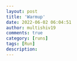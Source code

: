 ```yaml
---
layout: post
title: 'Warmup'
date: 2022-06-02 06:04:51
author: multishiv19
comments: true
category: [runs]
tags: [Run]
description: 
---
```


<div width='100%' class='strava-embed-placeholder' data-embed-type='activity' data-embed-id='7244754998'></div>
<script src='https://strava-embeds.com/embed.js'></script>
